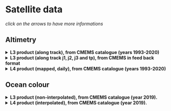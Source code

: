 # Satellite data

*click on the arrows to have more informations*

## Altimetry

<details>
  <summary><strong>L3 product (along track), from CMEMS catalogue (years 1993-2020)</a> </strong></summary>

<hr style="border:1px solid blue">  
  
  * Source: <a href="https://resources.marine.copernicus.eu/product-detail/SEALEVEL_GLO_PHY_L3_MY_008_062/INFORMATION">CMEMS catalogue</a>
  * Storage machine: cal1 (MEOM)
  * Directory : /mnt/meom/DATA_SET/AVISO-1993-2020
  * Storage machine: jean-zay (IDRIS)
  * Directory : /gpfsstore/rech/egi/commun/Aviso
  * Size: 15 Gb
  * Check the local README and download script files for more details.

<hr style="border:1px solid blue">  
</details>
<details>
  <summary><strong>L3 product (along track j1, j2, j3 and tp), from CMEMS in  feed back format</a> </strong></summary>

<hr style="border:1px solid blue">

  * Source: <a href="https://resources.marine.copernicus.eu/product-detail/SEALEVEL_GLO_PHY_L3_MY_008_062/INFORMATION">CMEMS catalogue</a>
  * Storage machine: Jean-Zay
  * Directory : /gpfsdsstore/projects/rech/cli/commun/DATASET/OBS/AVISO
  * Size: 57 Gb
  * Comment: This data set is ready to use with NEMO OBS operator. It concerns jason1, jason2, jason3 and TOPEX/Poseidon satelites.

<hr style="border:1px solid blue">
</details>


<details>
  <summary><strong>L4 product (mapped, daily), from CMEMS catalogue (years 1993-2020)</a> </strong></summary>

<hr style="border:1px solid blue">  
  
  * Source: <a href="https://resources.marine.copernicus.eu/product-detail/SEALEVEL_GLO_PHY_L4_MY_008_047/INFORMATION">CMEMS catalogue</a>
  * Storage machine: cal1 (MEOM)
  * Directory : /mnt/meom/DATA_SET/AVISO-1993-2020/mapped
  * Storage machine: jean-zay (IDRIS)
  * Directory : /gpfsstore/rech/egi/commun/Aviso/mapped
  * Size: 93 Gb
  * Check the local README and download script files for more details.

<hr style="border:1px solid blue">
</details>

## Ocean colour

<details>
  <summary><strong>L3 product (non-interpolated), from CMEMS catalogue (year 2019).</strong></summary>

<hr style="border:1px solid blue">

  * Source: <a href="https://resources.marine.copernicus.eu/product-detail/OCEANCOLOUR_GLO_CHL_L3_REP_OBSERVATIONS_009_085">CMEMS catalogue</a>
  * Storage machine: jean-zay (IDRIS)
  * Directory : /gpfsstore/rech/egi/uzx13pp/Observations/OCEANCOLOUR_GLO_CHL_L3_REP_OBSERVATIONS_009_085
  * Size: 25 Gb

<hr style="border:1px solid blue">
</details>


<details>
  <summary><strong>L4 product (interpolated), from CMEMS catalogue (year 2019).</strong></summary>

<hr style="border:1px solid blue">

  * Source: <a href="https://resources.marine.copernicus.eu/product-detail/OCEANCOLOUR_GLO_CHL_L4_REP_OBSERVATIONS_009_082">CMEMS catalogue</a>
  * Storage machine: jean-zay (IDRIS)
  * Directory : /gpfsstore/rech/egi/uzx13pp/Observations/OCEANCOLOUR_GLO_CHL_L4_REP_OBSERVATIONS_009_082
  * Size: 34 Gb

<hr style="border:1px solid blue">
</details>

